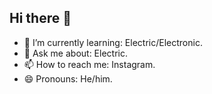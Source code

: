 ## Hi there 👋


- 🌱 I’m currently learning: Electric/Electronic.
- 💬 Ask me about: Electric.
- 📫 How to reach me: Instagram.
- 😄 Pronouns: He/him.

